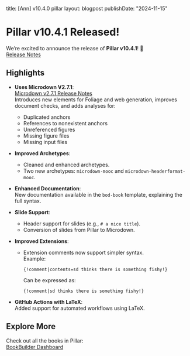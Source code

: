title: [Ann] v10.4.0 pillar
layout: blogpost
publishDate: "2024-11-15"

# Pillar v10.4.1 Released!

We’re excited to announce the release of **Pillar v10.4.1**! 🎉  
[Release Notes](https://github.com/pillar-markup/pillar/releases/tag/v10.4.1)

## Highlights
- **Uses Microdown V2.7.1**:  
  [Microdown v2.7.1 Release Notes](https://github.com/pillar-markup/Microdown/releases/tag/v2.7.1)  
  Introduces new elements for Foliage and web generation, improves document checks, and adds analyses for:
  - Duplicated anchors
  - References to nonexistent anchors
  - Unreferenced figures
  - Missing figure files
  - Missing input files

- **Improved Archetypes**:
  - Cleaned and enhanced archetypes.
  - Two new archetypes: `microdown-mooc` and `microdown-headerformat-mooc`.

- **Enhanced Documentation**:  
  New documentation available in the `bod-book` template, explaining the full syntax.

- **Slide Support**:  
  - Header support for slides (e.g., `# a nice title`).  
  - Conversion of slides from Pillar to Microdown.

- **Improved Extensions**:  
  - Extension comments now support simpler syntax.  
    Example:  
    ```plaintext
    {!comment|contents=sd thinks there is something fishy!}
    ```
    Can be expressed as:  
    ```plaintext
    {!comment|sd thinks there is something fishy!}
    ```

- **GitHub Actions with LaTeX**:  
  Added support for automated workflows using LaTeX.

## Explore More
Check out all the books in Pillar:  
[BookBuilder Dashboard](https://github.com/SquareBracketAssociates/BookBuilderDashboard/blob/master/README.md)